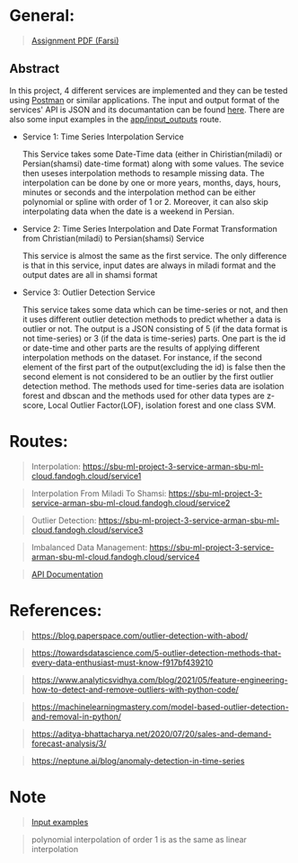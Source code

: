# General: 

 > [Assignment PDF (Farsi)](https://github.com/WuedK/CS-SBU-MachineLearning-BSc-2022/blob/main/submits/98222036/project3/ML_Project3_2022.pdf)
 
 ## Abstract
  
   In this project, 4 different services are implemented and they can be tested using [Postman](https://www.postman.com/) or similar applications.
   The input and output format of the services' API is JSON and its documantation can be found [here](https://sbu-ml-project-3-service-arman-sbu-ml-cloud.fandogh.cloud/swagger). There are also some input examples in the [app/input_outputs](https://github.com/WuedK/CS-SBU-MachineLearning-BSc-2022/tree/main/submits/98222036/project3/app/input_outputs) route.
   
   * Service 1: Time Series Interpolation Service
   
     This Service takes some Date-Time data (either in Chiristian(miladi) or Persian(shamsi) date-time format) along with some values. The sevice then useses interpolation methods to resample missing data. The interpolation can be done by one or more years, months, days, hours, minutes or seconds and the interpolation method can be either polynomial or spline with order of 1 or 2. Moreover, it can also skip interpolating data when the date is a weekend in Persian.
     
   * Service 2: Time Series Interpolation and Date Format Transformation from Christian(miladi) to Persian(shamsi) Service
   
     This service is almost the same as the first service. The only difference is that in this service, input dates are always in miladi format and the output dates are all in shamsi format
     
   * Service 3: Outlier Detection Service
   
     This service takes some data which can be time-series or not, and then it uses different outlier detection methods to predict whether a data is outlier or not. The output is a JSON consisting of 5 (if the data format is not time-series) or 3 (if the data is time-series) parts. One part is the id or date-time and other parts are the results of applying different interpolation methods on the dataset. For instance, if the second element of the first part of the output(excluding the id) is false then the second element is not considered to be an outlier by the first outlier detection method.
     The methods used for time-series data are isolation forest and dbscan and the methods used for other data types are z-score, Local Outlier Factor(LOF), isolation forest and one class SVM.
     
# Routes:

 > Interpolation: https://sbu-ml-project-3-service-arman-sbu-ml-cloud.fandogh.cloud/service1
 
 > Interpolation From Miladi To Shamsi: https://sbu-ml-project-3-service-arman-sbu-ml-cloud.fandogh.cloud/service2
 
 > Outlier Detection: https://sbu-ml-project-3-service-arman-sbu-ml-cloud.fandogh.cloud/service3
 
 > Imbalanced Data Management: https://sbu-ml-project-3-service-arman-sbu-ml-cloud.fandogh.cloud/service4
 
 > [API Documentation](https://sbu-ml-project-3-service-arman-sbu-ml-cloud.fandogh.cloud/swagger)

# References:

 > https://blog.paperspace.com/outlier-detection-with-abod/
 
 > https://towardsdatascience.com/5-outlier-detection-methods-that-every-data-enthusiast-must-know-f917bf439210
 
 > https://www.analyticsvidhya.com/blog/2021/05/feature-engineering-how-to-detect-and-remove-outliers-with-python-code/
 
 > https://machinelearningmastery.com/model-based-outlier-detection-and-removal-in-python/
 
 > https://aditya-bhattacharya.net/2020/07/20/sales-and-demand-forecast-analysis/3/
 
 > https://neptune.ai/blog/anomaly-detection-in-time-series
 
# Note

 > [Input examples](https://github.com/WuedK/CS-SBU-MachineLearning-BSc-2022/tree/98222036/submits/98222036/project3/app/input_outputs)

 > polynomial interpolation of order 1 is as the same as linear interpolation

